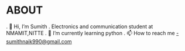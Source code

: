 # ABOUT

. 👋 Hi, I’m Sumith
. Electronics and communication student at NMAMIT,NITTE
. 🌱 I’m currently learning python
. 📫 How to reach me -sumithnaik990@gmail.com
